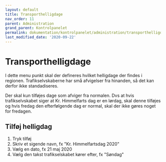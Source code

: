 ```yaml
---
layout: default
title: Transporthelligdage
nav_order: 11
parent: Administration
grand_parent: Kontrolpanelet
permalink: dokumentation/kontrolpanelet/administration/transporthelligdage
last_modified_date: '2020-09-22'
---
```


# Transporthelligdage

I dette menu punkt skal der defineres hvilket helligdage der findes i regionen. Trafikselvskaberne har små afvigelser fra hinanden, så det kan derfor ikke standadiseres.

Der skal kun tilføjes dage som afviger fra normalen. Dvs at hvis trafikselvskabet siger at Kr. Himmelfarts dag er en lørdag, skal denne tilføjes og hvis fredag den efterfølgende dag er normal, skal der ikke gøres noget for fredagen.

## Tilføj helligdag

1. Tryk tilføj
2. Skriv et sigende navn, fx "Kr. Himmelfartsdag 2020"
3. Vælg en dato, fx 21 maj 2020
4. Vælg den takst trafikselskabet kører efter, fx "Søndag"

